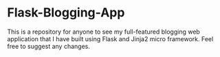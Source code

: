 # Flask-Blogging-App
This is a repository for anyone to see my full-featured blogging web application that I have built using Flask and Jinja2 micro framework. Feel free to suggest any changes.
